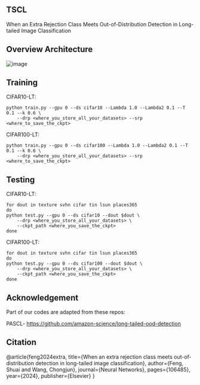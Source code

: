 ## TSCL
When an Extra Rejection Class Meets Out-of-Distribution Detection in Long-tailed Image Classification

## Overview Architecture
![image](https://github.com/shuaiNJU/TSCL/assets/48854550/d5992f37-fdd1-48bf-96c6-5492e5f06640)

## Training

CIFAR10-LT: 

```
python train.py --gpu 0 --ds cifar10 --Lambda 1.0 --Lambda2 0.1 --T 0.1 --k 0.6 \
    --drp <where_you_store_all_your_datasets> --srp <where_to_save_the_ckpt>
```

CIFAR100-LT:

```
python train.py --gpu 0 --ds cifar100 --Lambda 1.0 --Lambda2 0.1 --T 0.1 --k 0.6 \
    --drp <where_you_store_all_your_datasets> --srp <where_to_save_the_ckpt>
```

## Testing

CIFAR10-LT:

```
for dout in texture svhn cifar tin lsun places365
do
python test.py --gpu 0 --ds cifar10 --dout $dout \
    --drp <where_you_store_all_your_datasets> \
    --ckpt_path <where_you_save_the_ckpt>
done
```

CIFAR100-LT:

```
for dout in texture svhn cifar tin lsun places365
do
python test.py --gpu 0 --ds cifar100 --dout $dout \
    --drp <where_you_store_all_your_datasets> \
    --ckpt_path <where_you_save_the_ckpt>
done
```
## Acknowledgement

Part of our codes are adapted from these repos:

PASCL- https://github.com/amazon-science/long-tailed-ood-detection

## Citation
@article{feng2024extra,
  title={When an extra rejection class meets out-of-distribution detection in long-tailed image classification},
  author={Feng, Shuai and Wang, Chongjun},
  journal={Neural Networks},
  pages={106485},
  year={2024},
  publisher={Elsevier}
}
